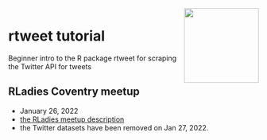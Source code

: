 <img height="150" align="right" src="https://user-images.githubusercontent.com/55933131/143092473-835ce619-0b18-438f-b235-aee57209d52f.png">


# rtweet tutorial
Beginner intro to the R package rtweet for scraping the Twitter API for tweets

## RLadies Coventry meetup
- January 26, 2022
- [the RLadies meetup description](https://www.meetup.com/rladies-coventry/events/282268890/?rv=me1&_xtd=gatlbWFpbF9jbGlja9oAJGNhZTNiMGNkLTk0Y2UtNDM2Yy1iOTJkLWQwNjI3ODI1YTEwOA&_af=event&_af_eid=282268890)
- the Twitter datasets have been removed on Jan 27, 2022.